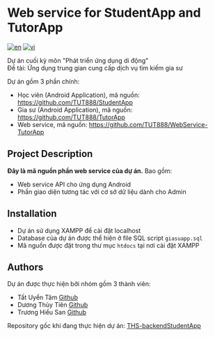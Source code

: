 # Web service for StudentApp and TutorApp
[![en](https://img.shields.io/badge/lang-en-blue.svg)](https://github.com/TUT888/WebService-TutorApp/blob/master/README.md)
[![vi](https://img.shields.io/badge/lang-vi-red.svg)](https://github.com/TUT888/WebService-TutorApp/blob/master/README.vi.md)

Dự án cuối kỳ môn "Phát triển ứng dụng di động"<br>
Đề tài: Ứng dụng trung gian cung cấp dịch vụ tìm kiếm gia sư <br>

Dự án gồm 3 phần chính: <br>
- Học viên (Android Application), mã nguồn: https://github.com/TUT888/StudentApp
- Gia sư (Android Application), mã nguồn: https://github.com/TUT888/TutorApp
- Web service, mã nguồn: https://github.com/TUT888/WebService-TutorApp

## Project Description
**Đây là mã nguồn phần web service của dự án.** Bao gồm: <br> 
- Web service API cho ứng dụng Android
- Phần giao diện tương tác với cơ sở dữ liệu dành cho Admin

## Installation
- Dự án sử dụng XAMPP để cài đặt localhost
- Database của dự án được thể hiện ở file SQL script `giasuapp.sql`
- Mã nguồn được đặt trong thư mục `htdocs` tại nơi cài đặt XAMPP

## Authors
Dự án được thực hiện bởi nhóm gồm 3 thành viên:
- Tất Uyển Tâm [Github](https://github.com/TUT888)
- Dương Thủy Tiên [Github](https://github.com/tienduong-21)
- Trương Hiểu San [Github](https://github.com/hs0512)

Repository gốc khi đang thực hiện dự án: [THS-backendStudentApp](https://github.com/hs0512/backendStudentApp)

